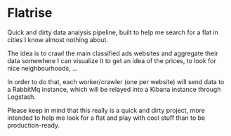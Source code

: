 Flatrise
========

Quick and dirty data analysis pipeline, built to help me search for a flat in
cities I know almost nothing about.

The idea is to crawl the main classified ads websites and aggregate their data
somewhere I can visualize it to get an idea of the prices, to look for nice
neighbourhoods, …

In order to do that, each worker/crawler (one per website) will send data to a
RabbitMq instance, which will be relayed into a Kibana instance through
Logstash.

Please keep in mind that this really is a quick and dirty project, more intended
to help me look for a flat and play with cool stuff than to be production-ready.
